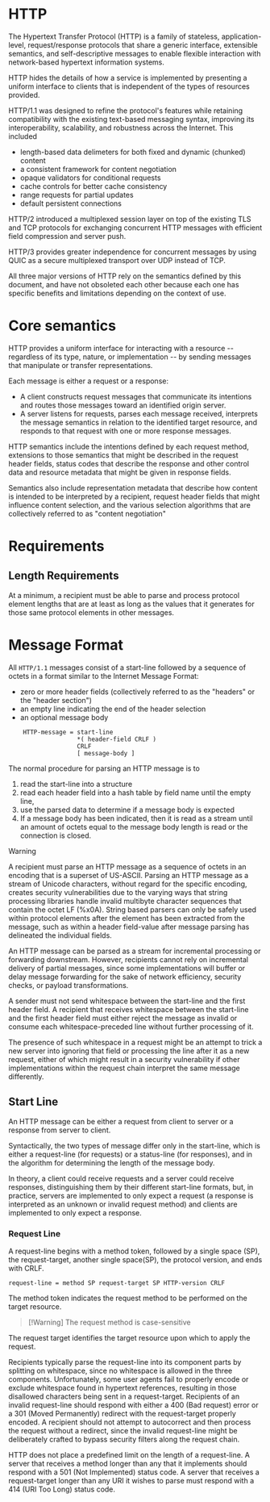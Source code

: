 # HTTP

The Hypertext Transfer Protocol (HTTP) is a family of stateless, application-level, request/response protocols that share a generic interface, extensible semantics, and self-descriptive messages to enable flexible interaction with network-based hypertext information systems.

HTTP hides the details of how a service is implemented by presenting a uniform interface to clients that is independent of the types of resources provided.

HTTP/1.1 was designed to refine the protocol's features while retaining compatibility with the existing text-based messaging syntax, improving its interoperability, scalability, and robustness across the Internet.
This included 
 - length-based data delimeters for both fixed and dynamic (chunked) content 
 - a consistent framework for content negotiation
 - opaque validators for conditional requests
 - cache controls for better cache consistency
 - range requests for partial updates
 - default persistent connections

 HTTP/2 introduced a multiplexed session layer on top of the existing TLS and TCP protocols for exchanging concurrent HTTP messages with efficient field compression and server push.

HTTP/3 provides greater independence for concurrent messages by using QUIC as a secure multiplexed transport over UDP instead of TCP.

All three major versions of HTTP rely on the semantics defined by this document, and have not obsoleted each other because each one has specific benefits and limitations depending on the context of use.

# Core semantics

HTTP provides a uniform interface for interacting with a resource -- regardless of its type, nature, or implementation -- by sending messages that manipulate or transfer representations.

Each message is either a request or a response:
 - A client constructs request messages that communicate its intentions and routes those messages toward an identified origin server. 
 - A server listens for requests, parses each message received, interprets the message semantics in relation to the identified target resource, and responds to that request with one or more response messages.

HTTP semantics include the intentions defined by each request method, extensions to those semantics that might be described in the request header fields, status codes that describe the response and other control data and resource metadata that might be given in response fields.

Semantics also include representation metadata that describe how content is intended to be interpreted by a recipient, request header fields that might influence content selection, and the various selection algorithms that are collectively referred to as "content negotiation"

# Requirements

## Length Requirements

At a minimum, a recipient must be able to parse and process protocol element lengths that are at least as long as the values that it generates for those same protocol elements in other messages.

# Message Format

All `HTTP/1.1` messages consist of a start-line followed by a sequence of octets in a format similar to the Internet Message Format:
 - zero or more header fields (collectively referred to as the "headers" or the "header section")
 - an empty line indicating the end of the header selection
 - an optional message body

```
    HTTP-message = start-line
                   *( header-field CRLF )
                   CRLF
                   [ message-body ]
```

The normal procedure for parsing an HTTP message is to 
1. read the start-line into a structure
2. read each header field into a hash table by field name until the empty line,
3. use the parsed data to determine if a message body is expected
4. If a message body has been indicated, then it is read as a stream until an amount of octets equal to the message body length is read or the connection is closed.

> [!WARNING]
> A recipient must parse an HTTP message as a sequence of octets in an encoding that is a superset of US-ASCII.
> Parsing an HTTP message as a stream of Unicode characters, without regard for the specific encoding, creates security vulnerabilities due to the varying ways that string processing libraries handle invalid multibyte character sequences that contain the octet LF (%x0A).
> String based parsers can only be safely used within protocol elements after the element has been extracted from the message, such as within a header field-value after message parsing has delineated the individual fields.

An HTTP message can be parsed as a stream for incremental processing or forwarding downstream.
However, recipients cannot rely on incremental delivery of partial messages, since some implementations will buffer or delay message forwarding for the sake of network efficiency, security checks, or payload transformations.

A sender must not send whitespace between the start-line and the first header field.
A recipient that receives whitespace between the start-line and the first header field must either reject the message as invalid or consume each whitespace-preceded line without further processing of it.

The presence of such whitespace in a request might be an attempt to trick a new server into ignoring that field or processing the line after it as a new request, either of which might result in a security vulnerability if other implementations within the request chain interpret the same message differently.

## Start Line

An HTTP message can be either a request from client to server or a response from server to client.

Syntactically, the two types of message differ only in the start-line, which is either a request-line (for requests) or a status-line (for responses), and in the algorithm for determining the length of the message body.

In theory, a client could receive requests and a server could receive responses, distinguishing them by their different start-line formats, but, in practice, servers are implemented to only expect a request (a response is interpreted as an unknown or invalid request method) and clients are implemented to only expect a response.

### Request Line

A request-line begins with a method token, followed by a single space (SP), the request-target, another single space(SP), the protocol version, and ends with CRLF.

```
request-line = method SP request-target SP HTTP-version CRLF
```

The method token indicates the request method to be performed on the target resource.
> [!Warning] The request method is case-sensitive

The request target identifies the target resource upon which to apply the request.

Recipients typically parse the request-line into its component parts by splitting on whitespace, since no whitespace is allowed in the three components.
Unfortunately, some user agents fail to properly encode or exclude whitespace found in hypertext references, resulting in those disallowed characters being sent in a request-target.
Recipients of an invalid request-line should respond with either a 400 (Bad request) error or a 301 (Moved Permanently) redirect with the request-target properly encoded.
A recipient should not attempt to autocorrect and then process the request without a redirect, since the invalid request-line might be deliberately crafted to bypass security filters along the request chain.

HTTP does not place a predefined limit on the length of a request-line. 
A server that receives a method longer than any that it implements should respond with a 501 (Not Implemented) status code.
A server that receives a request-target longer than any URI it wishes to parse must respond with a 414 (URI Too Long) status code.
